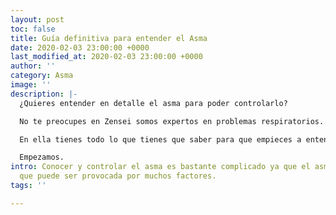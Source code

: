 ```yaml
---
layout: post
toc: false
title: Guía definitiva para entender el Asma
date: 2020-02-03 23:00:00 +0000
last_modified_at: 2020-02-03 23:00:00 +0000
author: ''
category: Asma
image: ''
description: |-
  ¿Quieres entender en detalle el asma para poder controlarlo?

  No te preocupes en Zensei somos expertos en problemas respiratorios. Y hemos escrito y actualizado esta guía sobre el asma para ti.

  En ella tienes todo lo que tienes que saber para que empieces a entender y controlar el asma. Da igual del tipo que sea.

  Empezamos.
intro: Conocer y controlar el asma es bastante complicado ya que el asma es una enfermedad
  que puede ser provocada por muchos factores.
tags: ''

---
```

